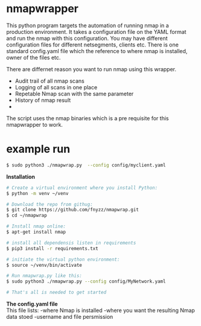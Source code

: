 # nmapwrapper 

This python program targets the automation of running nmap in a production environment. It takes a configuration file on the YAML format and run the nmap with this configuration. You may have different configuration files for different netsegments, clients etc. There is one standard config.yaml file which the reference to where nmap is installed, owner of the files etc. 

There are differnet reason you want to run nmap using this wrapper. 
- Audit trail of all nmap scans 
- Logging of all scans in one place 
- Repetable Nmap scan with the same parameter 
- History of nmap result 
- 
The script uses the nmap binaries which is a pre requisite for this nmapwrapper to work. 


# example run 
```sh
$ sudo python3 ./nmapwrap.py  --config config/myclient.yaml 
```

**Installation**
```sh
# Create a virtual environment where you install Python: 
$ python -m venv ~/venv 

# Download the repo from githug: 
$ git clone https://github.com/fnyzz/nmapwrap.git 
$ cd ~/nmapwrap 

# Install nmap online:
$ apt-get install nmap

# install all dependensis listen in requirements
$ pip3 install -r requirements.txt

# initiate the virtual python environment: 
$ source ~/venv/bin/activate

# Run nmapwrap.py like this: 
$ sudo python3 ./nmapwrap.py --config config/MyNetwork.yaml 

# That's all is needed to get started
```

**The config.yaml file**  
This file lists: 
-where Nmap is installed 
-where you want the resulting Nmap data stoed 
-username and file persmission 


